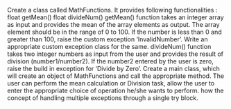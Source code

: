 Create a class called MathFunctions. It provides following functionalities :
float getMean()
float divideNum()
getMean() function takes an integer array as input and provides the mean of the array elements as output.
The array element should be in the range of 0 to 100. If the number is less than 0 and greater than 100, raise the custom exception ‘InvalidNumber’.
Write an appropriate custom exception class for the same.
divideNum() function takes two integer numbers as input from the user and provides the result of division (number1/number2).
If the number2 entered by the user is zero, raise the build in exception for ‘Divide by Zero’.
Create a main class, which will create an object of MathFunctions and call the appropriate method. 
The user can perform the mean calculation or Division task, allow the user to enter the appropriate choice of operation he/she wants to perform. 
how the concept of handling multiple exceptions through a single try block.
